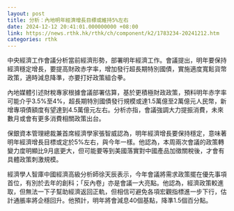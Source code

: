 ```yaml
---
layout: post
title: 分析：內地明年經濟增長目標或維持5%左右
date: 2024-12-12 20:41:01.000000000 +08:00
link: https://news.rthk.hk/rthk/ch/component/k2/1783234-20241212.htm
categories: rthk
---
```


中央經濟工作會議分析當前經濟形勢，部署明年經濟工作。會議提出，明年要保持經濟穩定增長，要提高財政赤字率，增加發行超長期特別國債，實施適度寬鬆貨幣政策，適時減息降準，亦要打好政策組合拳。

內地媒體引述財稅專家根據會議部署估算，基於更積極財政政策，預料明年赤字率可能介乎3.5%至4%，超長期特別國債發行規模或達1.5萬億至2萬億元人民幣，新增專項債額度有望達到4.5萬億元左右。分析亦指，會議強調大力提振消費，未來數月或會有更多消費相關政策出台。

保銀資本管理總裁兼首席經濟學家張智威認為，明年經濟增長要保持穩定，意味著明年經濟增長目標或定於5%左右，與今年一樣。他認為，本周兩次會議的政策轉變力度明顯比9月底更大，但可能要等到美國落實對中國產品加徵關稅後，才會有具體政策刺激規模。

經濟學人智庫中國經濟高級分析師徐天辰表示，今年會議將需求政策擺在優先事項首位，有別於去年的創科；「反內卷」亦是會議一大亮點。他認為，經濟政策較進取，但無法一下子幫助經濟返回正軌，但相信可避免各項宏觀指標進一步下行，估計通脹率將企穩回升。他預計，明年將會減息40個基點，降準1.5個百分點。
